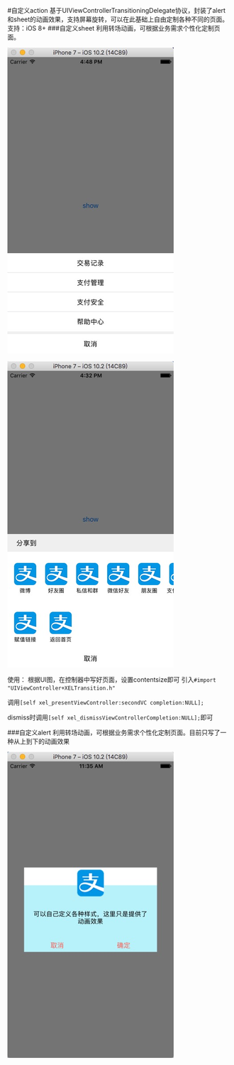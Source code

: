 #自定义action
基于UIViewControllerTransitioningDelegate协议，封装了alert和sheet的动画效果，支持屏幕旋转，可以在此基础上自由定制各种不同的页面。
支持：iOS 8+
###自定义sheet
利用转场动画，可根据业务需求个性化定制页面。

![仿支付宝交易管理](actionSheet_1.png)


![仿微博分享](actionSheet_2.png)

使用：
根据UI图，在控制器中写好页面，设置contentsize即可
引入`#import "UIViewController+XELTransition.h"`

调用`[self xel_presentViewController:secondVC completion:NULL];`

dismiss时调用`[self xel_dismissViewControllerCompletion:NULL];`即可

###自定义alert
利用转场动画，可根据业务需求个性化定制页面。目前只写了一种从上到下的动画效果

![自定义alert](actionAlert_1.png)

